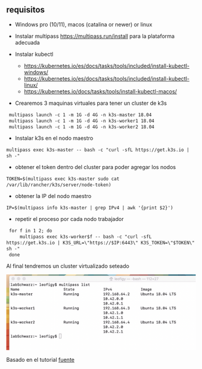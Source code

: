 
## requisitos

- Windows pro (10/11), macos (catalina or newer) or linux 
- Instalar multipass https://multipass.run/install para la plataforma adecuada
- Instalar kubectl
  -  https://kubernetes.io/es/docs/tasks/tools/included/install-kubectl-windows/
  -  https://kubernetes.io/es/docs/tasks/tools/included/install-kubectl-linux/
  -  https://kubernetes.io/docs/tasks/tools/install-kubectl-macos/

- Crearemos 3 maquinas virtuales para tener un cluster de k3s 

```
 multipass launch -c 1 -m 1G -d 4G -n k3s-master 18.04
 multipass launch -c 1 -m 1G -d 4G -n k3s-worker1 18.04
 multipass launch -c 1 -m 1G -d 4G -n k3s-worker2 18.04
```
- Instalar k3s en el nodo maestro

```
multipass exec k3s-master -- bash -c "curl -sfL https://get.k3s.io | sh -"
```
- obtener el token dentro del cluster para poder agregar los nodos

```
TOKEN=$(multipass exec k3s-master sudo cat /var/lib/rancher/k3s/server/node-token)
```
- obtener la IP del nodo maestro 
```
IP=$(multipass info k3s-master | grep IPv4 | awk '{print $2}')
```
- repetir el proceso por cada nodo trabajador
```
 for f in 1 2; do
     multipass exec k3s-worker$f -- bash -c "curl -sfL https://get.k3s.io | K3S_URL=\"https://$IP:6443\" K3S_TOKEN=\"$TOKEN\" sh -"
 done
```

Al final tendremos un cluster virtualizado seteado 

![cluster](vms.png)


Basado en el tutorial [fuente](https://andreipope.github.io/tutorials/create-a-cluster-with-multipass-and-k3s.html)
